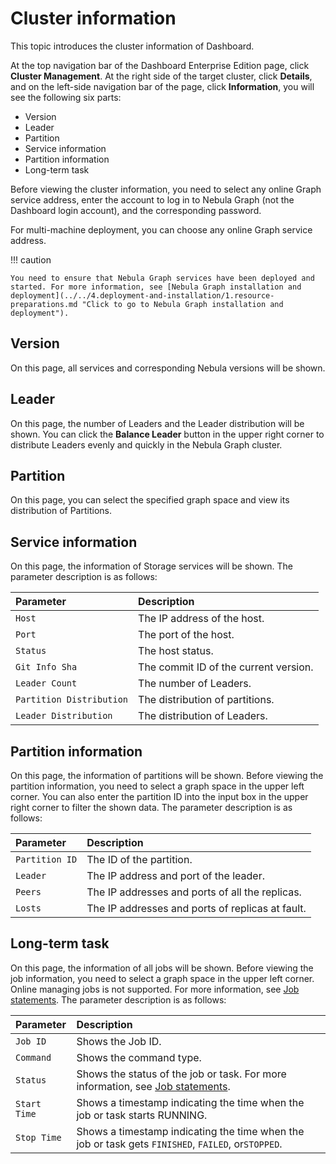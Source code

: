 # Cluster information

This topic introduces the cluster information of Dashboard. 

At the top navigation bar of the Dashboard Enterprise Edition page, click **Cluster Management**. At the right side of the target cluster, click **Details**, and on the left-side navigation bar of the page, click **Information**, you will see the following six parts:

- Version
- Leader
- Partition
- Service information
- Partition information
- Long-term task

Before viewing the cluster information, you need to select any online Graph service address, enter the account to log in to Nebula Graph (not the Dashboard login account), and the corresponding password.

For multi-machine deployment, you can choose any online Graph service address.

!!! caution

    You need to ensure that Nebula Graph services have been deployed and started. For more information, see [Nebula Graph installation and deployment](../../4.deployment-and-installation/1.resource-preparations.md "Click to go to Nebula Graph installation and deployment").


## Version

On this page, all services and corresponding Nebula versions will be shown.

## Leader

On this page, the number of Leaders and the Leader distribution will be shown. You can click the **Balance Leader** button in the upper right corner to distribute Leaders evenly and quickly in the Nebula Graph cluster.

## Partition


On this page, you can select the specified graph space and view its distribution of Partitions.

## Service information

On this page, the information of Storage services will be shown. The parameter description is as follows:

<!-- balance-3.1
You can click the **Balance Date** button in the upper right corner to start the task to distribute all partitions in the cluster evenly.
-->

| Parameter | Description |
| :--- | :--- |
| `Host` | The IP address of the host. |
| `Port` | The port of the host. |
| `Status` | The host status. |
| `Git Info Sha` | The commit ID of the current version. |
| `Leader Count` | The number of Leaders. |
| `Partition Distribution` | The distribution of partitions. |
| `Leader Distribution` | The distribution of Leaders. |

## Partition information


On this page, the information of partitions will be shown. Before viewing the partition information, you need to select a graph space in the upper left corner. You can also enter the partition ID into the input box in the upper right corner to filter the shown data. The parameter description is as follows:

|Parameter|Description|
|:---|:---|
|`Partition ID`|The ID of the partition.|
|`Leader`|The IP address and port of the leader.|
|`Peers`|The IP addresses and ports of all the replicas.|
|`Losts`|The IP addresses and ports of replicas at fault.|

## Long-term task


On this page, the information of all jobs will be shown. Before viewing the job information, you need to select a graph space in the upper left corner. Online managing jobs is not supported. For more information, see [Job statements](../../3.ngql-guide/4.job-statements.md). The parameter description is as follows:

| Parameter | Description |
| :--- | :--- |
| `Job ID` | Shows the Job ID. |
| `Command` | Shows the command type. |
| `Status` | Shows the status of the job or task. For more information, see [Job statements](../../3.ngql-guide/4.job-statements.md#_2). |
|`Start Time`| Shows a timestamp indicating the time when the job or task starts RUNNING.|
| `Stop Time` | Shows a timestamp indicating the time when the job or task gets `FINISHED`, `FAILED`, or`STOPPED`. |
